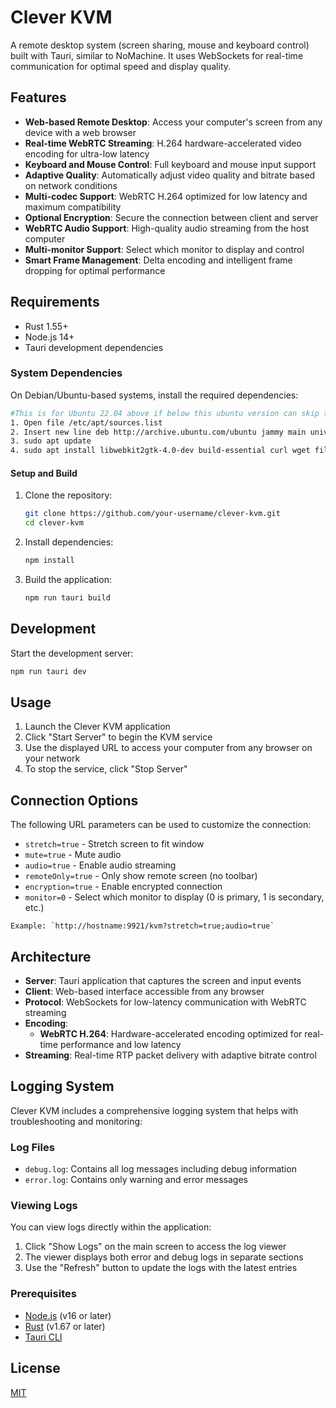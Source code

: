 # Clever KVM

A remote desktop system (screen sharing, mouse and keyboard control) built with Tauri, similar to NoMachine. It uses WebSockets for real-time communication for optimal speed and display quality.

## Features

- **Web-based Remote Desktop**: Access your computer's screen from any device with a web browser
- **Real-time WebRTC Streaming**: H.264 hardware-accelerated video encoding for ultra-low latency
- **Keyboard and Mouse Control**: Full keyboard and mouse input support
- **Adaptive Quality**: Automatically adjust video quality and bitrate based on network conditions
- **Multi-codec Support**: WebRTC H.264 optimized for low latency and maximum compatibility
- **Optional Encryption**: Secure the connection between client and server
- **WebRTC Audio Support**: High-quality audio streaming from the host computer
- **Multi-monitor Support**: Select which monitor to display and control
- **Smart Frame Management**: Delta encoding and intelligent frame dropping for optimal performance

## Requirements

- Rust 1.55+
- Node.js 14+
- Tauri development dependencies

### System Dependencies

On Debian/Ubuntu-based systems, install the required dependencies:

```bash
#This is for Ubuntu 22.04 above if below this ubuntu version can skip to step number 4.
1. Open file /etc/apt/sources.list
2. Insert new line deb http://archive.ubuntu.com/ubuntu jammy main universe
3. sudo apt update
4. sudo apt install libwebkit2gtk-4.0-dev build-essential curl wget file libssl-dev libgtk-3-dev libayatana-appindicator3-dev librsvg2-dev libjavascriptcoregtk-4.0-bin  libjavascriptcoregtk-4.0-dev libsoup2.4-dev libxdo-dev libxcb-randr0-dev
```

#### Setup and Build

1. Clone the repository:
   ```bash
   git clone https://github.com/your-username/clever-kvm.git
   cd clever-kvm
   ```

2. Install dependencies:
   ```bash
   npm install
   ```

3. Build the application:
   ```bash
   npm run tauri build
   ```

## Development

Start the development server:
```bash
npm run tauri dev
```

## Usage

1. Launch the Clever KVM application
2. Click "Start Server" to begin the KVM service
3. Use the displayed URL to access your computer from any browser on your network
4. To stop the service, click "Stop Server"

## Connection Options

The following URL parameters can be used to customize the connection:

- `stretch=true` - Stretch screen to fit window
- `mute=true` - Mute audio
- `audio=true` - Enable audio streaming
- `remoteOnly=true` - Only show remote screen (no toolbar)
- `encryption=true` - Enable encrypted connection
- `monitor=0` - Select which monitor to display (0 is primary, 1 is secondary, etc.)

```
Example: `http://hostname:9921/kvm?stretch=true;audio=true`
```

## Architecture

- **Server**: Tauri application that captures the screen and input events
- **Client**: Web-based interface accessible from any browser
- **Protocol**: WebSockets for low-latency communication with WebRTC streaming
- **Encoding**: 
  - **WebRTC H.264**: Hardware-accelerated encoding optimized for real-time performance and low latency
- **Streaming**: Real-time RTP packet delivery with adaptive bitrate control

## Logging System

Clever KVM includes a comprehensive logging system that helps with troubleshooting and monitoring:

### Log Files

- `debug.log`: Contains all log messages including debug information
- `error.log`: Contains only warning and error messages

### Viewing Logs

You can view logs directly within the application:

1. Click "Show Logs" on the main screen to access the log viewer
2. The viewer displays both error and debug logs in separate sections
3. Use the "Refresh" button to update the logs with the latest entries

### Prerequisites

- [Node.js](https://nodejs.org/) (v16 or later)
- [Rust](https://www.rust-lang.org/) (v1.67 or later)
- [Tauri CLI](https://tauri.app/v1/guides/getting-started/prerequisites)

## License

[MIT](LICENSE)
